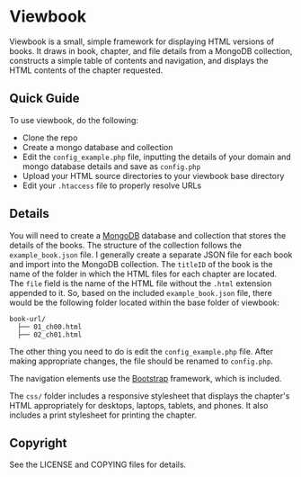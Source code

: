 Viewbook
========

Viewbook is a small, simple framework for displaying HTML versions of books. It
draws in book, chapter, and file details from a MongoDB collection, constructs
a simple table of contents and navigation, and displays the HTML contents of
the chapter requested.

Quick Guide
-----------

To use viewbook, do the following:

- Clone the repo
- Create a mongo database and collection
- Edit the `config_example.php` file, inputting the details of your domain and
  mongo database details and save as `config.php`
- Upload your HTML source directories to your viewbook base directory
- Edit your `.htaccess` file to properly resolve URLs

Details
-------

You will need to create a [MongoDB](https://www.mongodb.com/) database and
collection that stores the details of the books. The structure of the
collection follows the `example_book.json` file. I generally create a separate
JSON file for each book and import into the MongoDB collection. The `titleID`
of the book is the name of the folder in which the HTML files for each chapter
are located. The `file` field is the name of the HTML file without the `.html`
extension appended to it. So, based on the included `example_book.json` file,
there would be the following folder located within the base folder of viewbook:

```
book-url/
  ├── 01_ch00.html
  ├── 02_ch01.html
```

The other thing you need to do is edit the `config_example.php` file. After
making appropriate changes, the file should be renamed to `config.php`.

The navigation elements use the [Bootstrap](http://getbootstrap.com/)
framework, which is included.

The `css/` folder includes a responsive stylesheet that displays the chapter's
HTML appropriately for desktops, laptops, tablets, and phones. It also includes
a print stylesheet for printing the chapter.

Copyright
---------

See the LICENSE and COPYING files for details.
